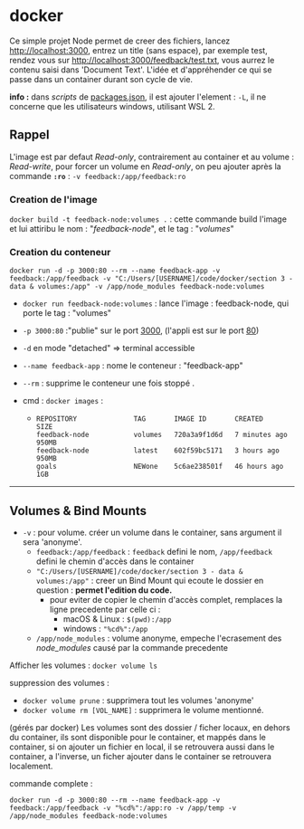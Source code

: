 # docker

Ce simple projet Node permet de creer des fichiers, lancez [http://localhost:3000](http://localhost:3000), entrez un title (sans espace), par exemple test, rendez vous sur [http://localhost:3000/feedback/test.txt](http://localhost:3000/feedback/test.txt), vous aurrez le contenu saisi dans 'Document Text'.
L'idée et d'appréhender ce qui se passe dans un container durant son cycle de vie.

**info :** dans *scripts* de [packages.json](./package.json), il est ajouter l'element : ```-L```, il ne concerne que les utilisateurs windows, utilisant WSL 2.

## Rappel

L'image est par defaut *Read-only*, contrairement au container et au volume : *Read-write*, pour forcer un volume en *Read-only*, on peu ajouter après la commande **```:ro```** : ```-v feedback:/app/feedback:ro```

### Creation de l'image

```docker build -t feedback-node:volumes .``` : cette commande build l'image et lui attiribu le nom : "*feedback-node*", et le tag : "*volumes*"

### Creation du conteneur

```docker
docker run -d -p 3000:80 --rm --name feedback-app -v feedback:/app/feedback -v "C:/Users/[USERNAME]/code/docker/section 3 - data & volumes:/app" -v /app/node_modules feedback-node:volumes
```

- ```docker run feedback-node:volumes``` : lance l'image : feedback-node, qui porte le tag : "volumes"
- ```-p 3000:80``` :"publie" sur le port [3000](http://localhost:3000/), (l'appli est sur le port [80](http://localhost:80/))
- ```-d``` en mode "detached" => terminal accessible
- ```--name feedback-app``` : nome le conteneur : "feedback-app"
- ```--rm``` : supprime le conteneur une fois stoppé .
- cmd : ```docker images``` :

  - ```shell
    REPOSITORY              TAG       IMAGE ID       CREATED         SIZE
    feedback-node           volumes   720a3a9f1d6d   7 minutes ago   950MB
    feedback-node           latest    602f59bc5171   3 hours ago     950MB
    goals                   NEWone    5c6ae238501f   46 hours ago    1GB
    ```

---

## Volumes & Bind Mounts

- ```-v``` : pour volume. créer un volume dans le container, sans argument il sera 'anonyme'.
  - ```feedback:/app/feedback``` : ```feedback``` defini le nom, ```/app/feedback``` defini le chemin d'accès dans le container
  - ```"C:/Users/[USERNAME]/code/docker/section 3 - data & volumes:/app"``` : creer un Bind Mount qui ecoute le dossier en question : **permet l'edition du code.**
    - pour eviter de copier le chemin d'accès complet, remplaces la ligne precedente par celle ci :
      - macOS & Linux : ```$(pwd):/app```
      - windows : ```"%cd%":/app```
  - ```/app/node_modules``` : volume anonyme, empeche l'ecrasement des *node_modules* causé par la commande precedente

Afficher les volumes : ```docker volume ls```

suppression des volumes :

- ```docker volume prune``` : supprimera tout les volumes 'anonyme'
- ```docker volume rm [VOL_NAME]``` : supprimera le volume mentionné.

(gérés par docker)
Les volumes sont des dossier / ficher locaux, en dehors du container, ils sont disponible pour le container, et mappés dans le container, si on ajouter un fichier en local, il se retrouvera aussi dans le container, a l'inverse, un ficher ajouter dans le container se retrouvera localement.

commande complete :

```docker
docker run -d -p 3000:80 --rm --name feedback-app -v feedback:/app/feedback -v "%cd%":/app:ro -v /app/temp -v /app/node_modules feedback-node:volumes
```
